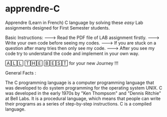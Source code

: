 # apprendre-C

Apprendre (Learn in French) C language by solving these *easy* Lab assignments designed for First Semester students.

Basic Instructions:
---> Read the PDF file of LAB assignment firstly.
---> Write your own code before seeing my codes.
---> If you are stuck on a question after many tries then only see my code.
---> After you see my code try to understand the code and implement in your own way.

🄰🄻🄻 🅃🄷🄴 🄱🄴🅂🅃 for your new Journey !!!

General Facts : 

The C programming language is a computer programming language that was developed to do system programming for the operating system UNIX. 
C was developed in the early 1970s by "Ken Thompsom" and "Dennis Ritchie" at Bell Labs. 
It is a procedural language, which means that people can write their programs as a series of step-by-step instructions. 
C is a compiled language.
